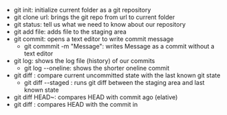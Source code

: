 - git init: initialize current folder as a git repository
- git clone url: brings the git repo from url to current folder
- git status: tell us what we need to know about our repository
- git add file: adds file to the staging area
- git commit: opens a text editor to write commit message
    - git commmit -m "Message": writes Message as a commit without a text editor
- git log: shows the log file (history) of our commits
    - git log --oneline: shows the shorter oneline commit 
- git diff : compare current uncommitted state with the last known git state
    - git diff --staged : runs git diff between the staging area and last known state
- git diff HEAD~<NUMBER>: compares HEAD with commit <NUMBER> ago (elative)
- git diff <HASH>: compares HEAD with the commit in <HASH>
